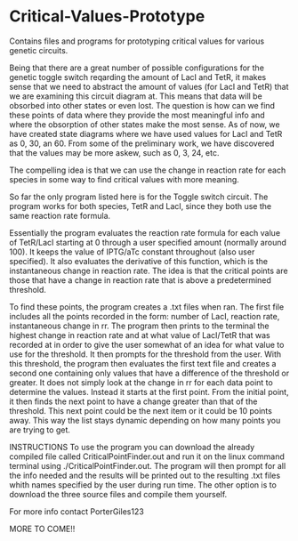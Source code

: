 # Critical-Values-Prototype
Contains files and programs for prototyping critical values for various genetic circuits.

Being that there are a great number of possible configurations for the genetic toggle switch reqarding the amount of LacI and TetR, it makes sense that we need to abstract the amount of values (for LacI and TetR) that we are examining this circuit diagram at. This means that data will be obsorbed into other states or even lost. The question is how can we find these points of data where they provide the most meaningful info and where the obsorption of other states make the most sense. As of now, we have created state diagrams where we have used values for LacI and TetR as 0, 30, an 60. From some of the preliminary work, we have discovered that the values may be more askew, such as 0, 3, 24, etc.

The compelling idea is that we can use the change in reaction rate for each species in some way to find critical values with more meaning.

So far the only program listed here is for the Toggle switch circuit. The program works for both species, TetR and LacI, since  they both use the same reaction rate formula.

Essentially the program evaluates the reaction rate formula for each value of TetR/LacI starting at 0 through  a user specified amount (normally around 100). It keeps the value of IPTG/aTc constant throughout (also user specified). It also evaluates the derivative of this function, which is the instantaneous change in reaction rate. The idea is that the critical points are those that have a change in reaction rate that is above a predetermined threshold.

To find these points, the program creates a .txt files when ran. The first file includes all the points recorded in the form: number of LacI, reaction rate, instantaneous change in rr. The program then prints to the terminal the highest change in reaction rate and at what value of LacI/TetR that was recorded at in order to give the user somewhat of an idea for what value to use for the threshold. It then prompts for the threshold from the user. With this threshold, the program then evaluates the first text file and creates a second one containing only values that have a difference of the threshold or greater. It does not simply look at the change in rr for each data point to determine the values. Instead it starts at the first point. From the initial point, it then finds the next point to have a change greater than that of the threshold. This next point could be the next item or it could be 10 points away. This way the list stays dynamic depending on how many points you are trying to get.

INSTRUCTIONS
To use the program you can download the already compiled file called CriticalPointFinder.out and run it on the linux command terminal using ./CriticalPointFinder.out. The program will then prompt for all the info needed and the results will be printed out to the resulting .txt files whith names specified by the user during run time.
The other option is to download the three source files and compile them yourself.


For more info contact PorterGiles123

MORE TO COME!!
